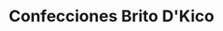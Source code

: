 ---
title: "Confecciones Brito D'Kico"
url: /santo-domingo-oeste/confecciones-brito-dkico/
shop: Schneiderei
---